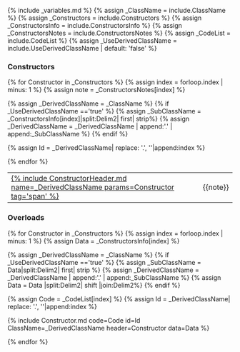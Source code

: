 {% include _variables.md %}
{% assign _ClassName = include.ClassName %}
{% assign _Constructors = include.Constructors %}
{% assign _ConstructorsInfo = include.ConstructorsInfo %}
{% assign _ConstructorsNotes = include.ConstructorsNotes %}
{% assign _CodeList = include.CodeList %}
{% assign _UseDerivedClassName = include.UseDerivedClassName | default: 'false' %}

### Constructors

<table class="table" markdown="0">
<tbody>
{% for Constructor in _Constructors %}
{% assign index = forloop.index | minus: 1 %}
{% assign note = _ConstructorsNotes[index] %}


{% assign _DerivedClassName = _ClassName %}
{% if _UseDerivedClassName =='true' %}
{% assign _SubClassName = _ConstructorsInfo[index]|split:Delim2| first| strip%}
{% assign _DerivedClassName = _DerivedClassName | append:'.' | append:_SubClassName %}
{% endif %}


{% assign Id = _DerivedClassName| replace: '.', ''|append:index %}
  <tr>
  <td><a href="#{{Id}}">{% include ConstructorHeader.md name=_DerivedClassName params=Constructor tag='span' %}</a></td>
  <td>{{note}}</td>
  </tr>
{% endfor %}

</tbody>
</table>

### Overloads

{% for Constructor in _Constructors %}
{% assign index = forloop.index | minus: 1 %}
{% assign Data = _ConstructorsInfo[index] %}

{% assign _DerivedClassName = _ClassName %}
{% if _UseDerivedClassName =='true' %}
{% assign _SubClassName = Data|split:Delim2| first| strip %}
{% assign _DerivedClassName = _DerivedClassName | append:'.' | append:_SubClassName %}
{% assign Data = Data |split:Delim2| shift |join:Delim2%}
{% endif %}

{% assign Code = _CodeList[index] %}
{% assign Id = _DerivedClassName| replace: '.', ''|append:index %}

{% include Constructor.md code=Code id=Id ClassName=_DerivedClassName header=Constructor data=Data %}
 
{% endfor %}